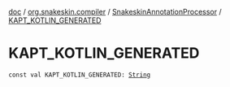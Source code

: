 [doc](../../index.md) / [org.snakeskin.compiler](../index.md) / [SnakeskinAnnotationProcessor](index.md) / [KAPT_KOTLIN_GENERATED](./-k-a-p-t_-k-o-t-l-i-n_-g-e-n-e-r-a-t-e-d.md)

# KAPT_KOTLIN_GENERATED

`const val KAPT_KOTLIN_GENERATED: `[`String`](https://kotlinlang.org/api/latest/jvm/stdlib/kotlin/-string/index.html)